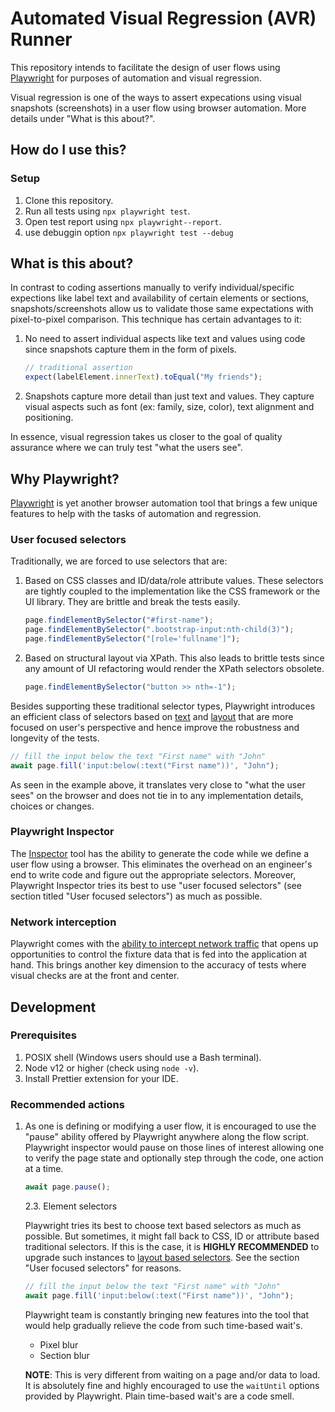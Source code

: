 # Automated Visual Regression (AVR) Runner

This repository intends to facilitate the design of user flows using [Playwright](https://playwright.dev/) for purposes of automation and visual regression.

Visual regression is one of the ways to assert expecations using visual snapshots (screenshots) in a user flow using browser automation. More details under "What is this about?".

## How do I use this?

### Setup

1. Clone this repository.
2. Run all tests using `npx playwright test`.
3. Open test report using `npx playwright--report`.
4. use debuggin option `npx playwright test --debug`

## What is this about?

In contrast to coding assertions manually to verify individual/specific expections like label text and availability of certain elements or sections, snapshots/screenshots allow us to validate those same expectations with pixel-to-pixel comparison. This technique has certain advantages to it:

1. No need to assert individual aspects like text and values using code since snapshots capture them in the form of pixels.

   ```js
   // traditional assertion
   expect(labelElement.innerText).toEqual("My friends");
   ```

2. Snapshots capture more detail than just text and values. They capture visual aspects such as font (ex: family, size, color), text alignment and positioning.

In essence, visual regression takes us closer to the goal of quality assurance where we can truly test "what the users see".

## Why Playwright?

[Playwright](https://playwright.dev/) is yet another browser automation tool that brings a few unique features to help with the tasks of automation and regression.

### User focused selectors

Traditionally, we are forced to use selectors that are:

1. Based on CSS classes and ID/data/role attribute values. These selectors are tightly coupled to the implementation like the CSS framework or the UI library. They are brittle and break the tests easily.
   ```js
   page.findElementBySelector("#first-name");
   page.findElementBySelector(".bootstrap-input:nth-child(3)");
   page.findElementBySelector("[role='fullname']");
   ```
2. Based on structural layout via XPath. This also leads to brittle tests since any amount of UI refactoring would render the XPath selectors obsolete.
   ```js
   page.findElementBySelector("button >> nth=-1");
   ```

Besides supporting these traditional selector types, Playwright introduces an efficient class of selectors based on [text](https://playwright.dev/docs/selectors#text-selector) and [layout](https://playwright.dev/docs/selectors#selecting-elements-based-on-layout) that are more focused on user's perspective and hence improve the robustness and longevity of the tests.

```js
// fill the input below the text "First name" with "John"
await page.fill('input:below(:text("First name"))', "John");
```

As seen in the example above, it translates very close to "what the user sees" on the browser and does not tie in to any implementation details, choices or changes.

### Playwright Inspector

The [Inspector](https://playwright.dev/docs/inspector) tool has the ability to generate the code while we define a user flow using a browser. This eliminates the overhead on an engineer's end to write code and figure out the appropriate selectors. Moreover, Playwright Inspector tries its best to use "user focused selectors" (see section titled "User focused selectors") as much as possible.

### Network interception

Playwright comes with the [ability to intercept network traffic](https://playwright.dev/docs/test-configuration#network-mocking) that opens up opportunities to control the fixture data that is fed into the application at hand. This brings another key dimension to the accuracy of tests where visual checks are at the front and center.

## Development

### Prerequisites

1. POSIX shell (Windows users should use a Bash terminal).
2. Node v12 or higher (check using `node -v`).
3. Install Prettier extension for your IDE.


### Recommended actions

1. As one is defining or modifying a user flow, it is encouraged to use the "pause" ability offered by Playwright anywhere along the flow script. Playwright inspector would pause on those lines of interest allowing one to verify the page state and optionally step through the code, one action at a time.

   ```js
   await page.pause();
   ```

   2.3. Element selectors

   Playwright tries its best to choose text based selectors as much as possible. But sometimes, it might fall back to CSS, ID or attribute based traditional selectors. If this is the case, it is **HIGHLY RECOMMENDED** to upgrade such instances to [layout based selectors](https://playwright.dev/docs/selectors#selecting-elements-based-on-layout). See the section "User focused selectors" for reasons.

   ```js
   // fill the input below the text "First name" with "John"
   await page.fill('input:below(:text("First name"))', "John");
   ```

   Playwright team is constantly bringing new features into the tool that would help gradually relieve the code from such time-based wait's.

   - Pixel blur
   - Section blur

   **NOTE**: This is very different from waiting on a page and/or data to load. It is absolutely fine and highly encouraged to use the `waitUntil` options provided by Playwright. Plain time-based wait's are a code smell.

 
